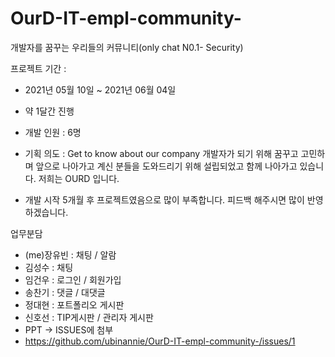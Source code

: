 # OurD-IT-empl-community-
개발자를 꿈꾸는 우리들의 커뮤니티(only chat N0.1- Security)

프로젝트 기간 :
- 2021년 05월 10일 ~ 2021년 06월 04일
- 약 1달간 진행
- 개발 인원 : 6명
- 기획 의도 : Get to know about our company
개발자가 되기 위해 꿈꾸고 고민하며
앞으로 나아가고 계신 분들을 도와드리기 위해
설립되었고 함께 나아가고 있습니다.
저희는 OURD 입니다.

- 개발 시작 5개월 후 프로젝트였음으로 많이 부족합니다. 피드백 해주시면 많이 반영하겠습니다.

업무분담
- (me)장유빈 : 채팅 / 알람
- 김성수 : 채팅
- 임건우 : 로그인 / 회원가입
- 송찬기 : 댓글 / 대댓글
- 정대현 : 포트폴리오 게시판
- 신호선 : TIP게시판 / 관리자 게시판
- PPT -> ISSUES에 첨부
- https://github.com/ubinannie/OurD-IT-empl-community-/issues/1
